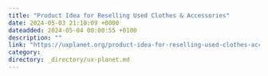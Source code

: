 ```yaml
---
title: "Product Idea for Reselling Used Clothes & Accessories"
date: 2024-05-03 21:10:09 +0000
dateadded: 2024-05-04 00:00:55 +0100
description: ""
link: "https://uxplanet.org/product-idea-for-reselling-used-clothes-accessories-2765bc10953c?source=rss----819cc2aaeee0---4"
category:
directory: _directory/ux-planet.md
---
```

